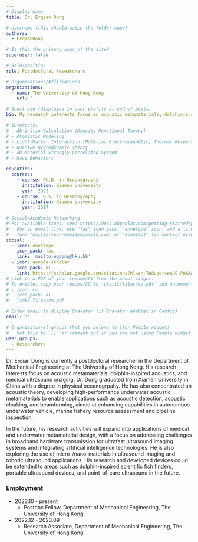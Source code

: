 ```yaml
---
# Display name
title: Dr. Erqian Dong

# Username (this should match the folder name)
authors:
  - ErqianDong

# Is this the primary user of the site?
superuser: false

# Role/position
role: Postdoctoral researchers

# Organizations/Affiliations
organizations:
  - name: The University of Hong Kong
    url: ''

# Short bio (displayed in user profile at end of posts)
bio: My research interests focus on acoustic metamaterials, dolphin-inspired acoustics, and medical ultrasound imaging.

# interests:
# - Ab-initio Calculation (Density Functional Theory)
# - Atomistic Modeling
# - Light-Matter Interaction (Material Electromagnetic, Thermal Responses)
# - Quantum Hydrodynamic Theory
# - 2D Material Strongly-Correlated System
# - Wave Behaviors

education:
  courses:
    - course: Ph.D. in Oceanography
      institution: Xiamen University
      year: 2023
    - course: B.S. in Oceanography
      institution: Xiamen University
      year: 2017

# Social/Academic Networking
# For available icons, see: https://docs.hugoblox.com/getting-started/page-builder/#icons
#   For an email link, use "fas" icon pack, "envelope" icon, and a link in the
#   form "mailto:your-email@example.com" or "#contact" for contact widget.
social:
  - icon: envelope
    icon_pack: fas
    link: 'mailto:eqdong@hku.hk'
  - icon: google-scholar
    icon_pack: ai
    link: https://scholar.google.com/citations?hl=zh-TW&user=waUE-P8AAAAJ&view_op=list_works&sortby=pubdate
# Link to a PDF of your resume/CV from the About widget.
# To enable, copy your resume/CV to `static/files/cv.pdf` and uncomment the lines below.
# - icon: cv
#   icon_pack: ai
#   link: files/cv.pdf

# Enter email to display Gravatar (if Gravatar enabled in Config)
email: ''

# Organizational groups that you belong to (for People widget)
#   Set this to `[]` or comment out if you are not using People widget.
user_groups:
  - Researchers
---
```


Dr. Erqian Dong is currently a postdoctoral researcher in the Department of Mechanical Engineering at The University of Hong Kong. His research interests focus on acoustic metamaterials, dolphin-inspired acoustics, and medical ultrasound imaging. Dr. Dong graduated from Xiamen University in China with a degree in physical oceanogrpahy. He has also concentrated on acoustic theory, developing high-performance underwater acoustic metamaterials to enable applications such as acoustic detection, acoustic cloaking, and beamforming, aimed at enhancing capabilities in autonomous underwater vehicle, marine fishery resource assessment and pipeline inspection.

In the future, his research activities will expand into applications of medical and underwater metamaterial design, with a focus on addressing challenges in broadband hardware transmission for ultrafast ultrasound imaging systems and integrating artificial intelligence technologies. He is also exploring the use of micro-/nano-materials in ultrasound imaging and robotic ultrasound applications. His research and developed devices could be extended to areas such as dolphin-inspired scientific fish finders, portable ultrasound devices, and point-of-care ultrasound in the future.

### Employment
- 2023.10 - present
  - Postdoc Fellow, Department of Mechanical Engineering, The University of Hong Kong
- 2022.12 - 2023.09
  - Research Associate, Department of Mechanical Engineering, The University of Hong Kong